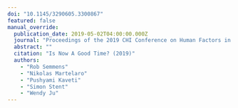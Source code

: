 ```yaml
---
doi: "10.1145/3290605.3300867"
featured: false
manual_override:
  publication_date: 2019-05-02T04:00:00.000Z
  journal: "Proceedings of the 2019 CHI Conference on Human Factors in Computing Systems"
  abstract: ""
  citation: "Is Now A Good Time? (2019)"
  authors:
    - "Rob Semmens"
    - "Nikolas Martelaro"
    - "Pushyami Kaveti"
    - "Simon Stent"
    - "Wendy Ju"
---
```


<!-- You can add additional content about this publication here if needed -->

